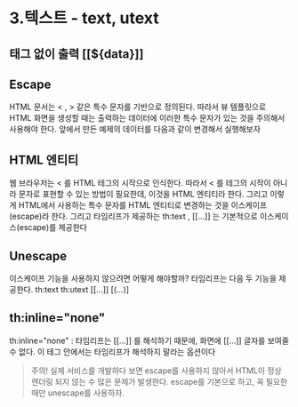 # 3.텍스트 - text, utext

## 태그 없이 출력 [[${data}]]

## Escape
HTML 문서는 < , > 같은 특수 문자를 기반으로 정의된다. 따라서 뷰 템플릿으로 HTML 화면을 생성할
때는 출력하는 데이터에 이러한 특수 문자가 있는 것을 주의해서 사용해야 한다.
앞에서 만든 예제의 데이터를 다음과 같이 변경해서 실행해보자


## HTML 엔티티
웹 브라우저는 < 를 HTML 테그의 시작으로 인식한다. 따라서 < 를 테그의 시작이 아니라 문자로 표현할 수
있는 방법이 필요한데, 이것을 HTML 엔티티라 한다. 그리고 이렇게 HTML에서 사용하는 특수 문자를
HTML 엔티티로 변경하는 것을 이스케이프(escape)라 한다. 그리고 타임리프가 제공하는 th:text ,
[[...]] 는 기본적으로 이스케이스(escape)를 제공한다


## Unescape
이스케이프 기능을 사용하지 않으려면 어떻게 해야할까?
타임리프는 다음 두 기능을 제공한다.
th:text th:utext
[[...]] [(...)]

## th:inline="none"
th:inline="none" : 타임리프는 [[...]] 를 해석하기 때문에, 화면에 [[...]] 글자를 보여줄 수 없다. 
이 테그 안에서는 타임리프가 해석하지 말라는 옵션이다

> 주의!
> 실제 서비스를 개발하다 보면 escape를 사용하지 않아서 HTML이 정상 렌더링 되지 않는 수 많은 문제가
발생한다. escape를 기본으로 하고, 꼭 필요한 때만 unescape를 사용하자.